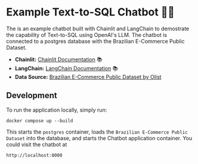 # Example Text-to-SQL Chatbot 🚀🤖

The is an example chatbot built with Chainlit and LangChain to demostrate the capability of Text-to-SQL using OpenAI's LLM. The chatbot is connected to a postgres database with the Brazilian E-Commerce Public Dataset.

- **Chainlit:** [Chainlit Documentation](https://docs.chainlit.io) 📚
- **LangChain:** [LangChain Documentation](https://python.langchain.com/en/latest/index.html) 📚
- **Data Source:** [Brazilian E-Commerce Public Dataset by Olist](https://www.kaggle.com/datasets/olistbr/brazilian-ecommerce)

## Development
To run the application locally, simply run:
```
docker compose up --build
```
This starts the `postgres` container, loads the `Brazilian E-Commerce Public Dataset` into the database, and starts the Chatbot application container. You could visit the chatbot at 
```
http://localhost:8000
```